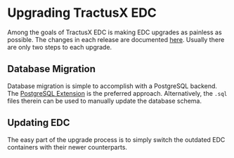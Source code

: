 # Upgrading TractusX EDC

Among the goals of TractusX EDC is making EDC upgrades as painless as possible.
The changes in each release are documented [here](https://github.com/eclipse-tractusx/tractusx-edc/tree/main/docs/migration).
Usually there are only two steps to each upgrade.

## Database Migration

Database migration is simple to accomplish with a PostgreSQL backend.
The [PostgreSQL Extension](https://github.com/eclipse-tractusx/tractusx-edc/tree/main/edc-extensions/postgresql-migration) is the preferred approach.
Alternatively, the `.sql` files therein can be used to manually update the database schema.

## Updating EDC

The easy part of the upgrade process is to simply switch the outdated EDC containers with their newer counterparts.